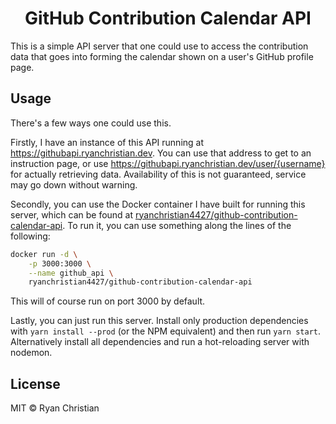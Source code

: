 <h1 align="center">GitHub Contribution Calendar API</h1>

This is a simple API server that one could use to access the contribution data that goes into forming the calendar shown on a user's GitHub profile page.

## Usage

There's a few ways one could use this. 

Firstly, I have an instance of this API running at https://githubapi.ryanchristian.dev. You can use that address to get to an instruction page, or use https://githubapi.ryanchristian.dev/user/{username} for actually retrieving data. Availability of this is not guaranteed, service may go down without warning.

Secondly, you can use the Docker container I have built for running this server, which can be found at [ryanchristian4427/github-contribution-calendar-api](https://hub.docker.com/r/ryanchristian4427/github-contribution-calendar-api). To run it, you can use something along the lines of the following:

```bash
docker run -d \
    -p 3000:3000 \
    --name github_api \
    ryanchristian4427/github-contribution-calendar-api
```

This will of course run on port 3000 by default. 

Lastly, you can just run this server. Install only production dependencies with `yarn install --prod` (or the NPM equivalent) and then run `yarn start`. Alternatively install all dependencies and run a hot-reloading server with nodemon. 

## License

MIT © Ryan Christian

